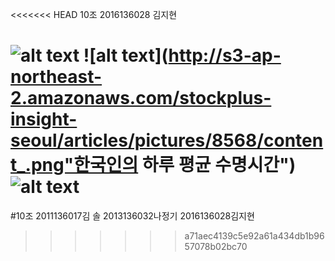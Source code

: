 <<<<<<< HEAD
10조 2016136028 김지현


![alt text](http://s3-ap-northeast-2.amazonaws.com/stockplus-insight-seoul/articles/pictures/8565/content_2012.png "국가별 하루 평균 수명시간")
![alt text](http://s3-ap-northeast-2.amazonaws.com/stockplus-insight-seoul/articles/pictures/8568/content_.png"한국인의 하루 평균 수명시간")
![alt text](http://hirawebzine.or.kr/wp-content/uploads/2014/08/121-770x441.png "수면장애 진료 현황")
=======
#10조
2011136017김  솔
2013136032나정기
2016136028김지현
>>>>>>> a71aec4139c5e92a61a434db1b9657078b02bc70

